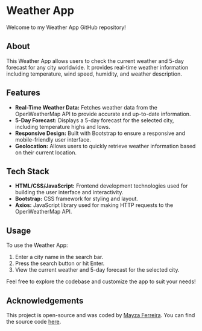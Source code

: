 # Weather App

Welcome to my Weather App GitHub repository!

## About

This Weather App allows users to check the current weather and 5-day forecast for any city worldwide. It provides real-time weather information including temperature, wind speed, humidity, and weather description.

## Features

- **Real-Time Weather Data:** Fetches weather data from the OpenWeatherMap API to provide accurate and up-to-date information.
- **5-Day Forecast:** Displays a 5-day forecast for the selected city, including temperature highs and lows.
- **Responsive Design:** Built with Bootstrap to ensure a responsive and mobile-friendly user interface.
- **Geolocation:** Allows users to quickly retrieve weather information based on their current location.

## Tech Stack

- **HTML/CSS/JavaScript:** Frontend development technologies used for building the user interface and interactivity.
- **Bootstrap:** CSS framework for styling and layout.
- **Axios:** JavaScript library used for making HTTP requests to the OpenWeatherMap API.

## Usage

To use the Weather App:

1. Enter a city name in the search bar.
2. Press the search button or hit Enter.
3. View the current weather and 5-day forecast for the selected city.

Feel free to explore the codebase and customize the app to suit your needs!

## Acknowledgements

This project is open-source and was coded by [Mayza Ferreira](https://github.com/mayza-ferreira). You can find the source code [here](https://github.com/mayza-ferreira/Weather-app).

